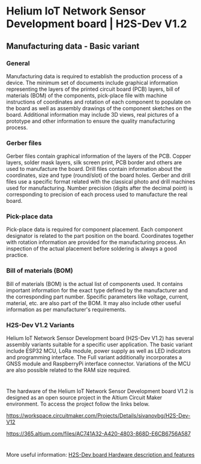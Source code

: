 # Helium IoT Network Sensor Development board | H2S-Dev V1.2
## Manufacturing data - Basic variant

### General

Manufacturing data is required to establish the production process of a device. The minimum set of documents include graphical information representing the layers of the printed circuit board (PCB) layers, bill of materials (BOM) of the components, pick-place file with machine instructions of coordinates and rotation of each component to populate on the board as well as assembly drawings of the component sketches on the board. Additional information may include 3D views, real pictures of a prototype and other information to ensure the quality manufacturing process.

### Gerber files

Gerber files contain graphical information of the layers of the PCB. Copper layers, solder mask layers, silk screen print, PCB border and others are used to manufacture the board. Drill files contain information about the coordinates, size and type (round/slot) of the board holes. Gerber and drill files use a specific format related with the classical photo and drill machines used for manufacturing. Number precision (digits after the decimal point) is corresponding to precision of each process used to manufacture the real board.

### Pick-place data

Pick-place data is required for component placement. Each component designator is related to the part position on the board. Coordinates together with rotation information are provided for the manufacturing process. An inspection of the actual placement before soldering is always a good practice.

### Bill of materials (BOM)

Bill of materials (BOM) is the actual list of components used. It contains important information for the exact type defined by the manufacturer and the corresponding part number. Specific parameters like voltage, current, material, etc. are also part of the BOM. It may also include other useful information as per manufacturer's requirements.

### H2S-Dev V1.2 Variants

Helium IoT Network Sensor Development board (H2S-Dev V1.2) has several assembly variants suitable for a specific user application. The basic variant include ESP32 MCU, LoRa module, power supply as well as LED indicators and programming interface. The Full variant additionally incorporates a GNSS module and RaspberryPi interface connector. Variations of the MCU are also possible related to the RAM size required.

#
The hardware of the Helium IoT Network Sensor Development board V1.2 is designed as an open source project in the Altium Circuit Maker environment. To access the project follow the links below.

https://workspace.circuitmaker.com/Projects/Details/sivanovbg/H2S-Dev-V12

https://365.altium.com/files/AC741A32-A420-4803-868D-E6CB6756A587
#
More useful information: [H2S-Dev board Hardware description and features](https://github.com/hobbyiot/HELIUM-SENSORS/blob/main/H2S-Dev%20V1.1/DOCS/H2S-Dev%20board%20Hardware%20description%20and%20features.pdf)
